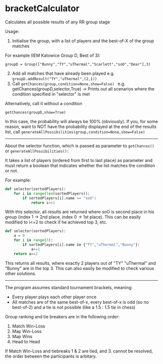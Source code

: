 # bracketCalculator
Calculates all possible results of any RR group stage

Usage:

1. Initialise the group, with a list of players and the best-of-X of the group matches

For example (IEM Katowice Group D, Best of 3): 

```groupD = Group(["Bunny","TY","uThermal","Scarlett","soO","Dear"],3)```

2. Add all matches that have already been played
e.g.
```groupD.addResult("TY","uThermal",(2,1)) ```
3. Call ```getChances(group,condition=None,show=False) ```
e.g.
getChances(groupD,selector,True)
-> Prints out all scenarios where the condition specified in "selector" is met

Alternatively, call it without a condition

```getChances(groupD,show=True) ```

In this case, the probability will always be 100% (obviously). If you, for some reason, want to NOT have the probability displayed at the end of the results list, call ``` generateAllPossibilities(group,condition=None,show=False) ```

------------------------------------------------
About the selector function, which is passed as parameter to ```getChances() ``` or ```generateAllPossibilities(): ```

It takes a list of players (ordered from first to last place) as parameter and must return a boolean that indicates whether the list matches the condition or not.

For example:
```python
def selector(sortedPlayers):
    for i in range(len(sortedPlayers)):
        if sortedPlayers[i].name == "soO":
            return i==1
```
With this selector, all results are returned where soO is second place in his group (index 1 -> 2nd place, index 0 -> 1st place).
This can be easily modified to i<=2 to check if he achieved top 3, etc.

```python
def selector(sortedPlayers):
    a = 0
    for i in range(3):
        if sortedPlayers[i].name in {"TY","uThermal","Bunny"}:
            a+=1        
    return a==2
```
This returns all results, where exactly 2 players out of "TY" "uThermal" and "Bunny" are in the top 3.
This can also easily be modified to check various other solutions.


--------------------------------------------------------
The program assumes standard tournament brackets, meaning:
* Every player plays each other player once
* All matches are of the same best-of-x, every best-of-x is odd (so no best-of-2) and a tie is not possible (like a 1.5 : 1.5 tie in chess)

Group ranking and tie breakers are in the following order:

1. Match Win-Loss
2. Map Win-Loss
3. Map Wins
4. Head to Head

If Match Win-Loss and tiebreaks 1 & 2 are tied, and 3. cannot be resolved, the order between the participants is arbitary.
